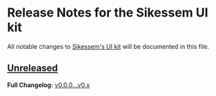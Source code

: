 # Release Notes for the Sikessem UI kit

All notable changes to [Sikessem's UI kit](https://github.com/sikessem/ui) will be documented in this file.

## [Unreleased](https://github.com/sikessem/ui/compare/v0.0.0...HEAD)

**Full Changelog:** [v0.0.0...v0.x](https://github.com/sikessem/ui/compare/v0.0.0...v0.x)
